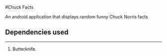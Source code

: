 #Chuck Facts

An android application that displays random funny Chuck Norris facts

## Dependencies used
---
1. Butterknife.